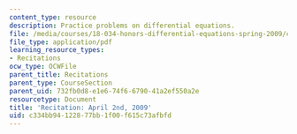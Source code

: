 ```yaml
---
content_type: resource
description: Practice problems on differential equations.
file: /media/courses/18-034-honors-differential-equations-spring-2009/c334bb94122877bb1f00f615c73afbfd_MIT18_034s09_rec12_4_2.pdf
file_type: application/pdf
learning_resource_types:
- Recitations
ocw_type: OCWFile
parent_title: Recitations
parent_type: CourseSection
parent_uid: 732fb0d8-e1e6-74f6-6790-41a2ef550a2e
resourcetype: Document
title: 'Recitation: April 2nd, 2009'
uid: c334bb94-1228-77bb-1f00-f615c73afbfd
---
```

